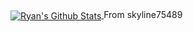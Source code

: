 <a href="#stats" align="center">
    <img align="center" alt="Ryan's Github Stats" src="https://github-readme-stats.vercel.app/api?username=Tseshongfeeshur&count_private=true&show_icons=true&include_all_commits=true&show_owner=true"/>
</a>
From skyline75489

